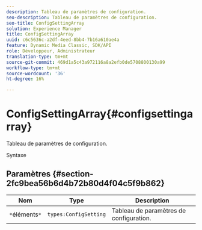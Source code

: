 ```yaml
---
description: Tableau de paramètres de configuration.
seo-description: Tableau de paramètres de configuration.
seo-title: ConfigSettingArray
solution: Experience Manager
title: ConfigSettingArray
uuid: c6c5636c-a2df-4eed-8bb4-7b16a610ae4a
feature: Dynamic Media Classic, SDK/API
role: Développeur, Administrateur
translation-type: tm+mt
source-git-commit: 469d1a5c43a972116a8a2efb0de5708800130a99
workflow-type: tm+mt
source-wordcount: '36'
ht-degree: 16%

---
```



# ConfigSettingArray{#configsettingarray}

Tableau de paramètres de configuration.

Syntaxe

## Paramètres {#section-2fc9bea56b6d4b72b80d4f04c5f9b862}

| Nom | Type | Description |
|---|---|---|
| `*`éléments`*` | `types:ConfigSetting` | Tableau de paramètres de configuration. |

